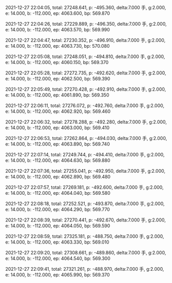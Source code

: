 2021-12-27 22:04:05, total: 27248.641, p: -495.360, delta:7.000 手, g:2.000, e: 14.000, b: -112.000, ep: 4063.600, bp: 569.870

2021-12-27 22:04:26, total: 27229.889, p: -496.350, delta:7.000 手, g:2.000, e: 14.000, b: -112.000, ep: 4063.570, bp: 569.990

2021-12-27 22:04:47, total: 27230.352, p: -496.910, delta:7.000 手, g:2.000, e: 14.000, b: -112.000, ep: 4063.730, bp: 570.080

2021-12-27 22:05:08, total: 27248.051, p: -494.810, delta:7.000 手, g:2.000, e: 14.000, b: -112.000, ep: 4060.150, bp: 569.370

2021-12-27 22:05:28, total: 27272.735, p: -492.620, delta:7.000 手, g:2.000, e: 14.000, b: -112.000, ep: 4062.500, bp: 569.390

2021-12-27 22:05:49, total: 27270.428, p: -492.910, delta:7.000 手, g:2.000, e: 14.000, b: -112.000, ep: 4061.890, bp: 569.350

2021-12-27 22:06:11, total: 27276.072, p: -492.760, delta:7.000 手, g:2.000, e: 14.000, b: -112.000, ep: 4062.920, bp: 569.460

2021-12-27 22:06:32, total: 27278.288, p: -492.280, delta:7.000 手, g:2.000, e: 14.000, b: -112.000, ep: 4063.000, bp: 569.410

2021-12-27 22:06:53, total: 27262.864, p: -494.030, delta:7.000 手, g:2.000, e: 14.000, b: -112.000, ep: 4063.890, bp: 569.740

2021-12-27 22:07:14, total: 27249.744, p: -494.410, delta:7.000 手, g:2.000, e: 14.000, b: -112.000, ep: 4064.630, bp: 569.880

2021-12-27 22:07:36, total: 27255.041, p: -492.950, delta:7.000 手, g:2.000, e: 14.000, b: -112.000, ep: 4062.890, bp: 569.480

2021-12-27 22:07:57, total: 27269.181, p: -492.600, delta:7.000 手, g:2.000, e: 14.000, b: -112.000, ep: 4064.040, bp: 569.580

2021-12-27 22:08:18, total: 27252.521, p: -493.870, delta:7.000 手, g:2.000, e: 14.000, b: -112.000, ep: 4064.290, bp: 569.770

2021-12-27 22:08:39, total: 27270.441, p: -492.670, delta:7.000 手, g:2.000, e: 14.000, b: -112.000, ep: 4064.050, bp: 569.590

2021-12-27 22:08:59, total: 27325.181, p: -488.750, delta:7.000 手, g:2.000, e: 14.000, b: -112.000, ep: 4063.330, bp: 569.010

2021-12-27 22:09:20, total: 27308.661, p: -489.860, delta:7.000 手, g:2.000, e: 14.000, b: -112.000, ep: 4064.540, bp: 569.300

2021-12-27 22:09:41, total: 27321.261, p: -488.970, delta:7.000 手, g:2.000, e: 14.000, b: -112.000, ep: 4065.990, bp: 569.370